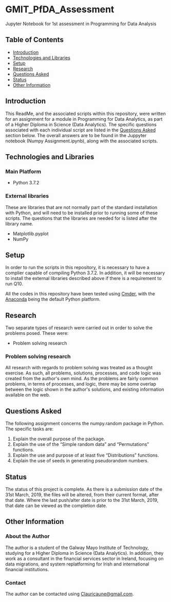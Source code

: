 # GMIT_PfDA_Assessment

Jupyter Notebook for 1st assessment in Programming for Data Analysis

## Table of Contents
  * [Introduction](#Introduction)
  * [Technologies and Libraries](#Technologies-and-Libraries)
  * [Setup](#Setup)
  * [Research](#Research)
  * [Questions Asked](#Questions-Asked)
  * [Status](#Status)
  * [Other Information](#Other-Information)
  
  ## Introduction
  This ReadMe, and the associated scripts within this repository, were written for an assignment for a module in Programming for Data Analytics, as part of a Higher Diploma in Science (Data Analytics). The specific questions associated with each individual script are listed in the [Questions Asked](#Questions-Asked) section below. The overall answers are to be found in the Juppyter notebook (Numpy Assignment.ipynb), along with the associated scripts.
  
  ## Technologies and Libraries
  ### Main Platform
  * Python 3.7.2
  
  ### External libraries
  These are libraries that are not normally part of the standard installation with Python, and will need to be installed prior to running some of these scripts. The questions that the libraries are needed for is listed after the library name.
  * Matplotlib.pyplot
  * NumPy
  
  ## Setup
  
  In order to run the scripts in this repository, it is necessary to have a complier capable of compiling Python 3.7.2. In addition, it will be necessary to install the external libraries described above if there is a requirement to run Q10.
  
  All the codes in this repository have been tested using <a href="https://cmder.net/">Cmder</a>, with the <a href="https://www.anaconda.com/">Anaconda</a> being the default Python platform.  
  
  ## Research
  Two separate types of research were carried out in order to solve the problems posed. These were:
  
  * Problem solving research
    
  ### Problem solving research
  All research with regards to problem solving was treated as a thought exercise. As such, all problems, solutions, processes, and code logic was created from the author's own mind. As the problems are fairly common problems, in terms of processes, and logic, there may be some overlap between the logic shown in the author's solutions, and existing information available on the web.
  
  ## Questions Asked
  The following assignment concerns the numpy.random package in Python. The specific tasks are:

  1. Explain the overall purpose of the package.
  2. Explain the use of the “Simple random data” and “Permutations” functions.
  3. Explain the use and purpose of at least five “Distributions” functions.
  4. Explain the use of seeds in generating pseudorandom numbers.
  
  ## Status
  The status of this project is complete. As there is a submission date of the 31st March, 2019, the files will be altered, from their current format, after that date. Where the last push/alter date is prior to the 31st March, 2019, that date can be viewed as the completion date.
  
  ## Other Information
  ### About the Author
  The author is a student of the Galway Mayo Institute of Technology, studying for a Higher Diploma in Science (Data Analytics). In addition, they work as a consultant in the financial services sector in Ireland, focusing on data migrations, and system replatforming for Irish and international financial institutions.
  
  ### Contact
  The author can be contacted using Clauricaune@gmail.com.

